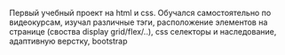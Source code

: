 Первый учебный проект на html и css. Обучался самостоятельно по видеокурсам, изучал различные тэги, расположение элементов на странице (своства display grid/flex/..), css селекторы и наследование, адаптивную верстку, bootstrap
